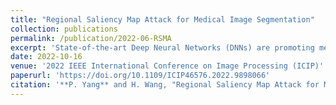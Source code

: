 ```yaml
---
title: "Regional Saliency Map Attack for Medical Image Segmentation"
collection: publications
permalink: /publication/2022-06-RSMA
excerpt: 'State-of-the-art Deep Neural Networks (DNNs) are promoting medical image processing. However, DNNs are susceptible to adversarial attacks, which could significantly deteriorate model performances and pose a threat to clinical diagnoses. One common method for prevention is through adversarial training, which is highly dependent on harnessing adversarial examples during the training stage. However, adversarial medical examples generated by many existing works are too perceptible to be adversarial examples. To improve the imperceptibility, we proposed a Regional Saliency Map Attack that generates an adversarial example by only perturbing a small number of pixels. Extensive experiments have shown that, on average, our method caused the same degradation in model performance by quantitatively less perceptible perturbations. Visualisations have also verified that the improvement in imperceptibility in an image is both global and regional.'
date: 2022-10-16
venue: '2022 IEEE International Conference on Image Processing (ICIP)'
paperurl: 'https://doi.org/10.1109/ICIP46576.2022.9898066'
citation: '**P. Yang** and H. Wang, "Regional Saliency Map Attack for Medical Image Segmentation," <i>2022 IEEE International Conference on Image Processing (ICIP),</i> 2022, pp. 846-850, doi: 10.1109/ICIP46576.2022.9898066.'
---
```



<!--
[Download paper here](http://academicpages.github.io/files/paper1.pdf)
-->
